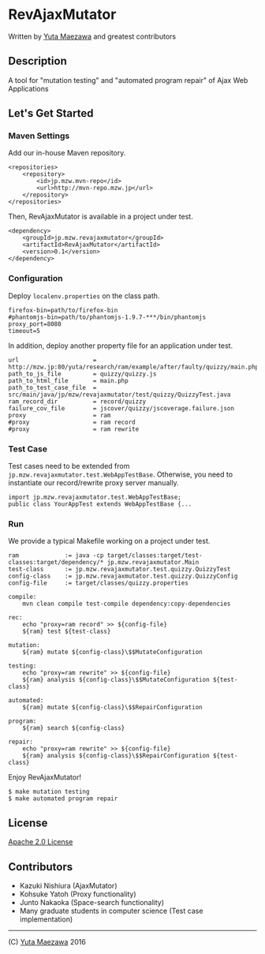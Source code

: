 # RevAjaxMutator
Written by [Yuta Maezawa](http://mzw.jp) and greatest contributors

## Description
A tool for "mutation testing" and "automated program repair" of Ajax Web Applications

## Let's Get Started

### Maven Settings
Add our in-house Maven repository.
```
<repositories>
	<repository>
		<id>jp.mzw.mvn-repo</id>
		<url>http://mvn-repo.mzw.jp</url>
	</repository>
</repositories>
```
Then, RevAjaxMutator is available in a project under test.
```
<dependency>
	<groupId>jp.mzw.revajaxmutator</groupId>
	<artifactId>RevAjaxMutator</artifactId>
	<version>0.1</version>
</dependency>
```

### Configuration
Deploy ``localenv.properties`` on the class path.
```
firefox-bin=path/to/firefox-bin
#phantomjs-bin=path/to/phantomjs-1.9.7-***/bin/phantomjs
proxy_port=8080
timeout=5
``` 

In addition, deploy another property file for an application under test.
```
url 					= http://mzw.jp:80/yuta/research/ram/example/after/faulty/quizzy/main.php
path_to_js_file 		= quizzy/quizzy.js
path_to_html_file 		= main.php
path_to_test_case_file 	= src/main/java/jp/mzw/revajaxmutator/test/quizzy/QuizzyTest.java
ram_record_dir			= record/quizzy
failure_cov_file 		= jscover/quizzy/jscoverage.failure.json
proxy					= ram
#proxy					= ram record
#proxy					= ram rewrite
```

### Test Case
Test cases need to be extended from ``jp.mzw.revajaxmutator.test.WebAppTestBase``.
Otherwise, you need to instantiate our record/rewrite proxy server manually.
```
import jp.mzw.revajaxmutator.test.WebAppTestBase;
public class YourAppTest extends WebAppTestBase {...
```

### Run
We provide a typical Makefile working on a project under test.
```
ram				:= java -cp target/classes:target/test-classes:target/dependency/* jp.mzw.revajaxmutator.Main
test-class		:= jp.mzw.revajaxmutator.test.quizzy.QuizzyTest
config-class	:= jp.mzw.revajaxmutator.test.quizzy.QuizzyConfig
config-file 	:= target/classes/quizzy.properties

compile:
	mvn clean compile test-compile dependency:copy-dependencies
	
rec:
	echo "proxy=ram record" >> ${config-file}
	${ram} test ${test-class}
	
mutation:
	${ram} mutate ${config-class}\$$MutateConfiguration
	
testing:
	echo "proxy=ram rewrite" >> ${config-file}
	${ram} analysis ${config-class}\$$MutateConfiguration ${test-class}
	
automated:
	${ram} mutate ${config-class}\$$RepairConfiguration
	
program:
	${ram} search ${config-class}

repair:
	echo "proxy=ram rewrite" >> ${config-file}
	${ram} analysis ${config-class}\$$RepairConfiguration ${test-class}
```

Enjoy RevAjaxMutator!
```
$ make mutation testing
$ make automated program repair
```

## License
[Apache 2.0 License](blob/master/LICENSE)

## Contributors
- Kazuki Nishiura (AjaxMutator)
- Kohsuke Yatoh (Proxy functionality)
- Junto Nakaoka (Space-search functionality)
- Many graduate students in computer science (Test case implementation)

----
(C) [Yuta Maezawa](http://mzw.jp) 2016
